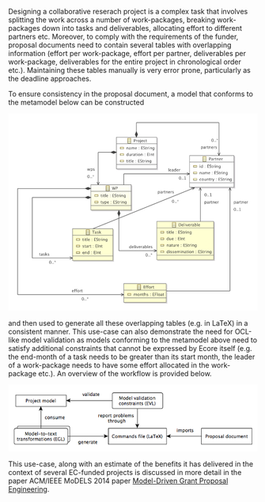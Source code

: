 Designing a collaborative reserach project is a complex task that involves splitting the work across a number of work-packages, breaking work-packages down into tasks and deliverables, allocating effort to different partners etc. Moreover, to comply with the requirements of the funder, proposal documents need to contain several tables with overlapping information (effort per work-package, effort per partner, deliverables per work-package, deliverables for the entire project in chronological order etc.). Maintaining these tables manually is very error prone, particularly as the deadline approaches.

To ensure consistency in the proposal document, a model that conforms to the metamodel below can be constructed  

<img src="propogendsl.png" width="700">

and then used to generate all these overlapping tables (e.g. in LaTeX) in a consistent manner. This use-case can also demonstrate the need for OCL-like model validation as models conforming to the metamodel above need to satisfy additional constraints that cannot be expressed by Ecore itself (e.g. the end-month of a task needs to be greater than its start month, the leader of a work-package needs to have some effort allocated in the work-package etc.). An overview of the workflow is provided below.

![Workflow](workflow.png)

This use-case, along with an estimate of the benefits it has delivered in the context of several EC-funded projects is discussed in more detail in the paper ACM/IEEE MoDELS 2014 paper [Model-Driven Grant Proposal Engineering](http://link.springer.com/chapter/10.1007%2F978-3-319-11653-2_26).
